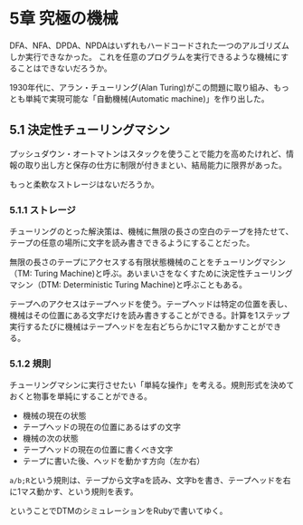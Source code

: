 5章 究極の機械
=======================

DFA、NFA、DPDA、NPDAはいずれもハードコードされた一つのアルゴリズムしか実行できなかった。
これを任意のプログラムを実行できるような機械にすることはできないだろうか。

1930年代に、アラン・チューリング(Alan Turing)がこの問題に取り組み、もっとも単純で実現可能な「自動機械(Automatic machine)」を作り出した。


5.1 決定性チューリングマシン
-----------------------

プッシュダウン・オートマトンはスタックを使うことで能力を高めたけれど、情報の取り出し方と保存の仕方に制限が付きまとい、結局能力に限界があった。

もっと柔軟なストレージはないだろうか。

### 5.1.1 ストレージ

チューリングのとった解決策は、機械に無限の長さの空白のテープを持たせて、テープの任意の場所に文字を読み書きできるようにすることだった。

無限の長さのテープにアクセスする有限状態機械のことをチューリングマシン（TM: Turing Machine)と呼ぶ。あいまいさをなくすために決定性チューリングマシン（DTM: Deterministic Turing Machine)と呼ぶこともある。

テープへのアクセスはテープヘッドを使う。テープヘッドは特定の位置を表し、機械はその位置にある文字だけを読み書きすることができる。計算を1ステップ実行するたびに機械はテープヘッドを左右どちらかに1マス動かすことができる。


### 5.1.2 規則

チューリングマシンに実行させたい「単純な操作」を考える。規則形式を決めておくと物事を単純にすることができる。

- 機械の現在の状態
- テープヘッドの現在の位置にあるはずの文字
- 機械の次の状態
- テープヘッドの現在の位置に書くべき文字
- テープに書いた後、ヘッドを動かす方向（左か右）

`a/b;R`という規則は、テープから文字aを読み、文字bを書き、テープヘッドを右に1マス動かす、という規則を表す。

ということでDTMのシミュレーションをRubyで書いてゆく。
